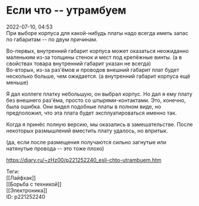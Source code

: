 Если что -- утрамбуем
======================

   
 2022-07-10, 04:53   
  При выборе корпуса для какой-нибудь платы надо всегда иметь запас по габаритам -- по двум причинам.   
   
 Во-первых, внутренний габарит корпуса может оказаться неожиданно маленьким из-за толщины стенок и мест под крепёжные винты. (а в свойствах товара внутренний габарит указан не всегда)   
 Во-вторых, из-за раз'ёмов и проводов внешний габарит плат будет несколько больше, чем ожидается. (а внутренний габарит корпуса ещё меньше)   
   
 Я дал коллеге платку небольшую, он выбрал корпус. Но дал я ему плату без внешнего раз'ёма, просто со штырями-контактами. Это, конечно, была ошибка. Они видел подобные платы в полном виде, но предположил, что эта плата будет эксплуатироваться именно так.   
   
 Когда я принёс полную версию, мы оказались в замешательстве. После некоторых размышлений вместить плату удалось, но впритык.   
   
 (да, если после размещения получаются сильно загнутые или натянутые провода -- это тоже плохо)   
    
 <https://diary.ru/~zHz00/p221252240_esli-chto-utrambuem.htm>   
   
 Теги:   
 [[Лайфхак]]   
 [[Борьба с техникой]]   
 [[Электроника]]   
 ID: p221252240